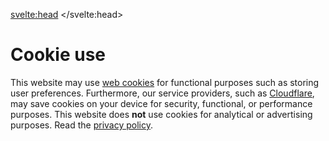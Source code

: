 <svelte:head>
	<title>Cookies • Christmas Countdown</title>
	<meta name="title" content="Cookies • Christmas Countdown" />
	<meta name="og:title" content="Cookies • Christmas Countdown" />
	<meta name="twitter:title" content="Cookies • Christmas Countdown" />
	<meta
		name="description"
		content="Get the time left to Christmas with the decorative live online countdown or with the original Christmas countdown bot for Discord."
	/>
	<meta
		name="og:description"
		content="Get the time left to Christmas with the decorative live online countdown or with the original Christmas countdown bot for Discord."
	/>
	<meta
		name="twitter:description"
		content="Get the time left to Christmas with the decorative live online countdown or with the original Christmas countdown bot for Discord."
	/>
</svelte:head>

<div class="sm:col-span-3 m-4 sm:m-8 prose mx-auto sm:prose-xl">

# Cookie use

This website may use [web cookies](https://en.wikipedia.org/wiki/HTTP_cookie) for functional purposes such as storing user preferences. Furthermore, our service providers, such as [Cloudflare](https://www.cloudflare.com/), may save cookies on your device for security, functional, or performance purposes. This website does **not** use cookies for analytical or advertising purposes. Read the [privacy policy](/privacy).

</div>
